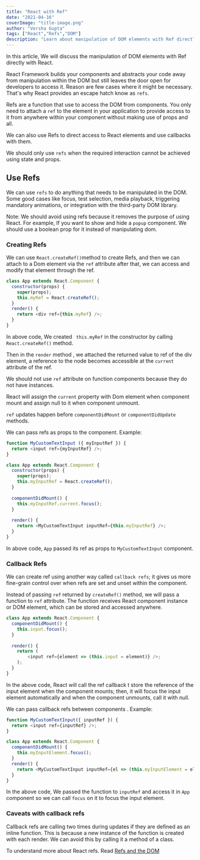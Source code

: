 ```yaml
---
title: "React with Ref"
date: "2021-04-16"
coverImage: "title-image.png"
author: "Versha Gupta"
tags: ["React","Refs","DOM"]
description: "Learn about manipulation of DOM elements with Ref directly with React"
---
```



In this article, We will discuss the manipulation of DOM elements with Ref directly with React. 

React Framework builds your components and abstracts your code away from manipulation within the DOM but still leaves the door open for developers to access it. Reason are few cases where it might be necessary. That's why React provides an escape hatch know as `refs`.

Refs are a function that use to access the DOM from components. You only need to attach a `ref` to the element in your application to provide access to it from anywhere within your component without making use of props and all. 

We can also use Refs to direct access to React elements and use callbacks with them.

We should only use `refs` when the required interaction cannot be achieved using state and props.

## Use Refs

We can use `refs` to do anything that needs to be manipulated in the DOM. Some good cases like focus, test selection, media playback, triggering mandatory animations, or integration with the third-party DOM library.

Note: We should avoid using refs because it removes the purpose of using React.   For example, If you want to show and hide a 	`popup` component. We should use a boolean prop for it instead of manipulating dom.
	
### Creating Refs

We can use `React.createRef()`method to create Refs, and then we can attach to a Dom element via the `ref` attribute after that, we can access and modify that element through the ref. 

```JavaScript
class App extends React.Component {
  constructor(props) {  
    super(props);  
    this.myRef = React.createRef();
  }
  render() {
    return <div ref={this.myRef} />; 
  }
}
```

In above code, We created ` this.myRef` in the constructor by calling `React.createRef()`  method.

Then in the `render` method , we attached the returned value to ref of the div element,  a reference to the node becomes accessible at the `current` attribute of the ref.

We should not use `ref` attribute on function components because they do not have instances.

React will assign the `current` property with Dom element when component mount and assign null to it when component unmount.  

`ref` updates happen before `componentDidMount` or `componentDidUpdate` methods.

We can pass refs as props to the component. Example:

```JavaScript
function MyCustomTextInput ({ myInputRef }) {  
  return <input ref={myInputRef} />;  
}

class App extends React.Component {  
  constructor(props) {  
    super(props);  
    this.myInputRef = React.createRef();  
  } 
  
  componentDidMount() {  
    this.myInputRef.current.focus();  
  }
  
  render() {  
    return <MyCustomTextInput inputRef={this.myInputRef} />;  
  }
}
```
    

In above code, `App` passed its ref as props to `MyCustomTextInput` component.

### Callback Refs

We can create ref using another way called `callback refs`; it gives us more fine-grain control over when refs are set and unset within the component.

Instead of passing `ref` returned by `createRef()` method, we will pass a function to `ref` attribute.
The function receives React component instance or DOM element, which can be stored and accessed anywhere.

```JavaScript
class App extends React.Component {  
  componentDidMount() {  
    this.input.focus();  
  } 
  
  render() {  
    return (    
        <input ref={element => (this.input = element)} />;   
    );  
  }  
}
```

In the above code, React will call the ref callback t store the reference of the input element when the component mounts; then, it will focus the input element automatically and when the component unmounts, call it with null.

We can pass callback refs between components . Example:

```JavaScript
function MyCustomTextInput({ inputRef }) {  
  return <input ref={inputRef} />;  
}

class App extends React.Component {  
  componentDidMount() {  
    this.myInputElement.focus();  
  } 
  render() {  
    return <MyCustomTextInput inputRef={el => (this.myInputElement = el)} />;  
  } 
}
```

In the above code, We passed the function to `inputRef` and access it in `App` component so we can call `focus` on it to focus the input element.

### Caveats with callback refs

Callback refs are calling two times during updates if they are defined as an inline function. This is because a new instance of the function is created with each render. We can avoid this by calling it a method of a class.

To understand more about React refs. Read [Refs and the DOM](https://reactjs.org/docs/refs-and-the-dom.html)
